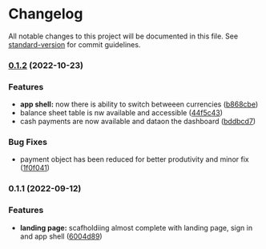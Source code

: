 # Changelog

All notable changes to this project will be documented in this file. See [standard-version](https://github.com/conventional-changelog/standard-version) for commit guidelines.

### [0.1.2](https://github.com/Sands-45/smartfee/compare/v0.1.1...v0.1.2) (2022-10-23)


### Features

* **app shell:** now there is ability to switch betweeen currencies ([b868cbe](https://github.com/Sands-45/smartfee/commit/b868cbe08068cb7b883cf920e1170e54b8cb1be3))
* balance sheet table is nw available and accessible ([44f5c43](https://github.com/Sands-45/smartfee/commit/44f5c43e2d78605e05aa07650ae695ca3ea7bcc4))
* cash payments are now available and dataon the dashboard ([bddbcd7](https://github.com/Sands-45/smartfee/commit/bddbcd7e5ea071767c3dfcff1d59bfe0f5b2423a))


### Bug Fixes

* payment object has been reduced for better produtivity and minor fix ([1f0f041](https://github.com/Sands-45/smartfee/commit/1f0f04173e018112ac862699baa0e1b51bebc839))

### 0.1.1 (2022-09-12)


### Features

* **landing page:** scafholdiing almost complete with landing page, sign in and app shell ([6004d89](https://github.com/Sands-45/smartfee/commit/6004d8953dd49c45dc9b35f41760ea3b014b07c9))
